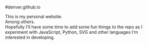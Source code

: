 #denver.github.io

This is my personal website.  
Among others.  
Hopefully I'll have some time to add some fun things to the repo as I experiment with JavaScript, Python, SVG and other languages I'm interested in developing.